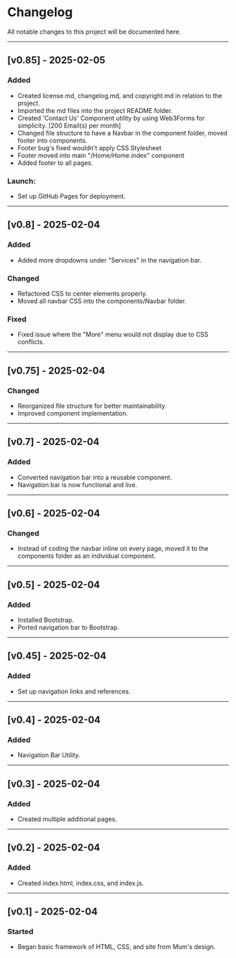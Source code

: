 # Changelog  

All notable changes to this project will be documented here.  

---

## [v0.85] - 2025-02-05  

### Added  
- Created license.md, changelog.md, and copyright.md in relation to the project.
- Imported the md files into the project README folder.
- Created 'Contact Us' Component utility by using Web3Forms for simplicity. [200 Email(s) per month]
- Changed file structure to have a Navbar in the component folder, moved footer into components.
- Footer bug's fixed wouldn't apply CSS Stylesheet
- Footer moved into main "/Home/Home.index" component
- Added footer to all pages.

### Launch:
- Set up GitHub Pages for deployment. 

---

## [v0.8] - 2025-02-04  

### Added  
- Added more dropdowns under "Services" in the navigation bar.  

### Changed  
- Refactored CSS to center elements properly.  
- Moved all navbar CSS into the components/Navbar folder.  

### Fixed  
- Fixed issue where the "More" menu would not display due to CSS conflicts.  

---

## [v0.75] - 2025-02-04  

### Changed  
- Reorganized file structure for better maintainability.  
- Improved component implementation.  

---

## [v0.7] - 2025-02-04  

### Added  
- Converted navigation bar into a reusable component.  
- Navigation bar is now functional and live.  

---

## [v0.6] - 2025-02-04  

### Changed  
- Instead of coding the navbar inline on every page, moved it to the components folder as an individual component.  

---

## [v0.5] - 2025-02-04  

### Added  
- Installed Bootstrap.  
- Ported navigation bar to Bootstrap.  

---

## [v0.45] - 2025-02-04  

### Added  
- Set up navigation links and references.  

---

## [v0.4] - 2025-02-04  

### Added  
- Navigation Bar Utility.  

---

## [v0.3] - 2025-02-04  

### Added  
- Created multiple additional pages.  

---

## [v0.2] - 2025-02-04  

### Added  
- Created index.html, index.css, and index.js.  

---

## [v0.1] - 2025-02-04  

### Started  
- Began basic framework of HTML, CSS, and site from Mum's design.